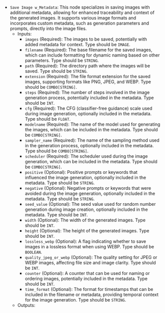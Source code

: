 - `Save Image w_Metadata`: This node specializes in saving images with additional metadata, allowing for enhanced traceability and context of the generated images. It supports various image formats and incorporates custom metadata, such as generation parameters and prompts, directly into the image files.
    - Inputs:
        - `images` (Required): The images to be saved, potentially with added metadata for context. Type should be `IMAGE`.
        - `filename` (Required): The base filename for the saved images, which can include formatting for dynamic naming based on other parameters. Type should be `STRING`.
        - `path` (Required): The directory path where the images will be saved. Type should be `STRING`.
        - `extension` (Required): The file format extension for the saved images, supporting formats like PNG, JPEG, and WEBP. Type should be `COMBO[STRING]`.
        - `steps` (Required): The number of steps involved in the image generation process, potentially included in the metadata. Type should be `INT`.
        - `cfg` (Required): The CFG (classifier-free guidance) scale used during image generation, optionally included in the metadata. Type should be `FLOAT`.
        - `modelname` (Required): The name of the model used for generating the images, which can be included in the metadata. Type should be `COMBO[STRING]`.
        - `sampler_name` (Required): The name of the sampling method used in the generation process, optionally included in the metadata. Type should be `COMBO[STRING]`.
        - `scheduler` (Required): The scheduler used during the image generation, which can be included in the metadata. Type should be `COMBO[STRING]`.
        - `positive` (Optional): Positive prompts or keywords that influenced the image generation, optionally included in the metadata. Type should be `STRING`.
        - `negative` (Optional): Negative prompts or keywords that were avoided during the image generation, optionally included in the metadata. Type should be `STRING`.
        - `seed_value` (Optional): The seed value used for random number generation during image creation, optionally included in the metadata. Type should be `INT`.
        - `width` (Optional): The width of the generated images. Type should be `INT`.
        - `height` (Optional): The height of the generated images. Type should be `INT`.
        - `lossless_webp` (Optional): A flag indicating whether to save images in a lossless format when using WEBP. Type should be `BOOLEAN`.
        - `quality_jpeg_or_webp` (Optional): The quality setting for JPEG or WEBP images, affecting file size and image clarity. Type should be `INT`.
        - `counter` (Optional): A counter that can be used for naming or ordering images, potentially included in the metadata. Type should be `INT`.
        - `time_format` (Optional): The format for timestamps that can be included in the filename or metadata, providing temporal context for the image generation. Type should be `STRING`.
    - Outputs:

